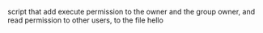 script that add execute permission to the owner and the group owner, and read permission to other users, to the file hello
